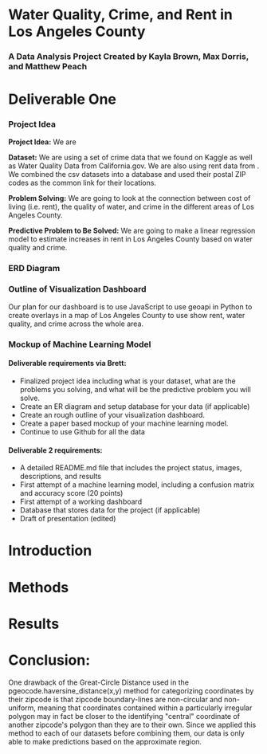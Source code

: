 # Water Quality, Crime, and Rent in Los Angeles County

### A Data Analysis Project Created by Kayla Brown, Max Dorris, and Matthew Peach

# Deliverable One
### Project Idea
**Project Idea:** We are 

**Dataset:** We are using a set of crime data that we found on Kaggle as well as Water Quality Data from California.gov.  We are also using rent data from .  We combined the csv datasets into a database and used their postal ZIP codes as the common link for their locations.

**Problem Solving:** We are going to look at the connection between cost of living (i.e. rent), the quality of water, and crime in the different areas of Los Angeles County.

**Predictive Problem to Be Solved:** We are going to make a linear regression model to estimate increases in rent in Los Angeles County based on water quality and crime.

### ERD Diagram

### Outline of Visualization Dashboard
Our plan for our dashboard is to use JavaScript to use geoapi in Python to create overlays in a map of Los Angeles County to use show rent, water quality, and crime across the whole area.

### Mockup of Machine Learning Model


#### Deliverable requirements via Brett:
- Finalized project idea including what is your dataset, what are the problems you solving, and what will be the predictive problem you will solve.
- Create an ER diagram and setup database for your data (if applicable)
- Create an rough outline of your visualization dashboard.
- Create a paper based mockup of your machine learning model.
- Continue to use Github for all the data

#### Deliverable 2 requirements:
- A detailed README.md file that includes the project status, images, descriptions, and results
- First attempt of a machine learning model, including a confusion matrix and accuracy score (20 points)
- First attempt of a working dashboard
- Database that stores data for the project (if applicable)
- Draft of presentation (edited) 


# Introduction

# Methods

# Results

# Conclusion:

One drawback of the Great-Circle Distance used in the pgeocode.haversine_distance(x,y) method for categorizing coordinates by their zipcode is that zipcode boundary-lines are non-circular and non-uniform, meaning that coordinates contained within a particularly irregular polygon may in fact be closer to the identifying "central" coordinate of another zipcode's polygon than they are to their own. Since we applied this method to each of our datasets before combining them, our data is only able to make predictions based on the approximate region.

